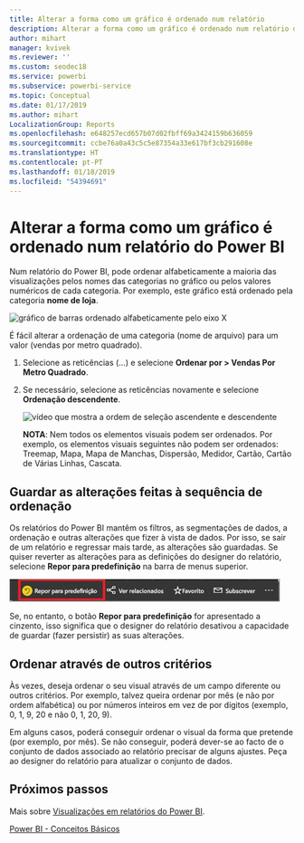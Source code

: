 ```yaml
---
title: Alterar a forma como um gráfico é ordenado num relatório
description: Alterar a forma como um gráfico é ordenado num relatório do Power BI
author: mihart
manager: kvivek
ms.reviewer: ''
ms.custom: seodec18
ms.service: powerbi
ms.subservice: powerbi-service
ms.topic: Conceptual
ms.date: 01/17/2019
ms.author: mihart
LocalizationGroup: Reports
ms.openlocfilehash: e648257ecd657b07d02fbff69a3424159b636059
ms.sourcegitcommit: ccbe76a0a43c5c5e87354a33e617bf3cb291608e
ms.translationtype: HT
ms.contentlocale: pt-PT
ms.lasthandoff: 01/18/2019
ms.locfileid: "54394691"
---
```

# <a name="change-how-a-chart-is-sorted-in-a-power-bi-report"></a>Alterar a forma como um gráfico é ordenado num relatório do Power BI
Num relatório do Power BI, pode ordenar alfabeticamente a maioria das visualizações pelos nomes das categorias no gráfico ou pelos valores numéricos de cada categoria. Por exemplo, este gráfico está ordenado pela categoria **nome de loja**.

![gráfico de barras ordenado alfabeticamente pelo eixo X](media/end-user-change-sort/pbi_chartsortcategory.png)

É fácil alterar a ordenação de uma categoria (nome de arquivo) para um valor (vendas por metro quadrado).

1. Selecione as reticências (...) e selecione **Ordenar por > Vendas Por Metro Quadrado**.
2. Se necessário, selecione as reticências novamente e selecione **Ordenação descendente**.

   ![vídeo que mostra a ordem de seleção ascendente e descendente](media/end-user-change-sort/sort.gif)

   **NOTA**: Nem todos os elementos visuais podem ser ordenados.  Por exemplo, os elementos visuais seguintes não podem ser ordenados: Treemap, Mapa, Mapa de Manchas, Dispersão, Medidor, Cartão, Cartão de Várias Linhas, Cascata.

## <a name="saving-changes-you-make-to-sort-order"></a>Guardar as alterações feitas à sequência de ordenação
Os relatórios do Power BI mantêm os filtros, as segmentações de dados, a ordenação e outras alterações que fizer à vista de dados. Por isso, se sair de um relatório e regressar mais tarde, as alterações são guardadas.  Se quiser reverter as alterações para as definições do designer do relatório, selecione **Repor para predefinição** na barra de menus superior. 

![Ordenação persistente](media/end-user-change-sort/power-bi-reset-to-default.png)

Se, no entanto, o botão **Repor para predefinição** for apresentado a cinzento, isso significa que o designer do relatório desativou a capacidade de guardar (fazer persistir) as suas alterações.

<a name="other"></a>
## <a name="sorting-using-other-criteria"></a>Ordenar através de outros critérios
Às vezes, deseja ordenar o seu visual através de um campo diferente ou outros critérios.  Por exemplo, talvez queira ordenar por mês (e não por ordem alfabética) ou por números inteiros em vez de por dígitos (exemplo, 0, 1, 9, 20 e não 0, 1, 20, 9).  

Em alguns casos, poderá conseguir ordenar o visual da forma que pretende (por exemplo, por mês).  Se não conseguir, poderá dever-se ao facto de o conjunto de dados associado ao relatório precisar de alguns ajustes. Peça ao designer do relatório para atualizar o conjunto de dados.

## <a name="next-steps"></a>Próximos passos
Mais sobre [Visualizações em relatórios do Power BI](end-user-visualizations.md).

[Power BI - Conceitos Básicos](end-user-basic-concepts.md)